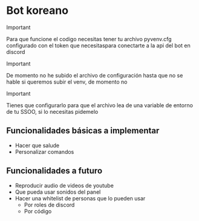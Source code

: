 # Bot koreano

>[!IMPORTANT]
> Para que funcione el codigo necesitas tener tu archivo pyvenv.cfg configurado con el token que necesitaspara conectarte a la api del bot en discord

>[!IMPORTANT]
> De momento no he subido el archivo de configuración hasta que no se hable si queremos subir el venv, de momento no

>[!IMPORTANT]
> Tienes que configurarlo para que el archivo lea de una variable de entorno de tu SSOO, si lo necesitas pidemelo

## Funcionalidades básicas a implementar
- Hacer que salude
- Personalizar comandos

## Funcionalidades a futuro
- Reproducir audio de videos de youtube
- Que pueda usar sonidos del panel
- Hacer una whitelist de personas que lo pueden usar
    - Por roles de discord
    - Por código